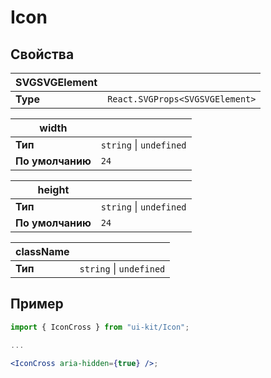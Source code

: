 # Icon

## Свойства

| SVGSVGElement |                                 |
| ------------- | ------------------------------- |
| **Type**      | `React.SVGProps<SVGSVGElement>` |

| width            |                             |
| ---------------- | --------------------------- |
| **Тип**          | `string` &#124; `undefined` |
| **По умолчанию** | `24`                        |

| height           |                             |
| ---------------- | --------------------------- |
| **Тип**          | `string` &#124; `undefined` |
| **По умолчанию** | `24`                        |

| className |                             |
| --------- | --------------------------- |
| **Тип**   | `string` &#124; `undefined` |

## Пример

```jsx
import { IconCross } from "ui-kit/Icon";

...

<IconCross aria-hidden={true} />;
```
